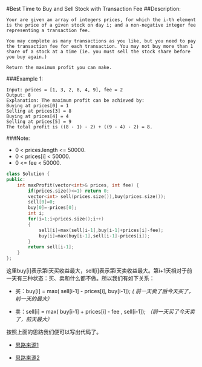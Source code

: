 #Best Time to Buy and Sell Stock with Transaction Fee
##Description:
```
Your are given an array of integers prices, for which the i-th element is the price of a given stock on day i; and a non-negative integer fee representing a transaction fee.

You may complete as many transactions as you like, but you need to pay the transaction fee for each transaction. You may not buy more than 1 share of a stock at a time (ie. you must sell the stock share before you buy again.)

Return the maximum profit you can make.
```
###Example 1:
```
Input: prices = [1, 3, 2, 8, 4, 9], fee = 2
Output: 8
Explanation: The maximum profit can be achieved by:
Buying at prices[0] = 1
Selling at prices[3] = 8
Buying at prices[4] = 4
Selling at prices[5] = 9
The total profit is ((8 - 1) - 2) + ((9 - 4) - 2) = 8.
```
###Note:
- 0 < prices.length <= 50000.
- 0 < prices[i] < 50000.
- 0 <= fee < 50000.

```cpp
class Solution {
public:
    int maxProfit(vector<int>& prices, int fee) {
        if(prices.size()<=1) return 0;
        vector<int> sell(prices.size()),buy(prices.size());
        sell[0]=0;
        buy[0]=-prices[0];
        int i;
        for(i=1;i<prices.size();i++)
        {
            sell[i]=max(sell[i-1],buy[i-1]+prices[i]-fee);
            buy[i]=max(buy[i-1],sell[i-1]-prices[i]);
        }
        return sell[i-1];
    }
};
```
这里buy[i]表示第i天买收益最大，sell[i]表示第i天卖收益最大。第i+1天相对于前一天有三种状态：买、卖和什么都不做。所以我们有如下关系：

- 买：buy[i] = max( sell[i-1] - prices[i], buy[i-1]);
*( 前一天卖了后今天买了， 前一天的最大）*

- 卖：sell[i] = max( buy[i-1] + prices[i] - fee , sell[i-1]);
*（前一天买了今天卖了，前天最大）*

按照上面的思路我们便可以写出代码了。

- [思路来源1](http://blog.csdn.net/u014688145/article/details/78317400?locationNum=6&fps=1)
 
- [思路来源2](http://blog.csdn.net/weixin_38739799/article/details/78318411)